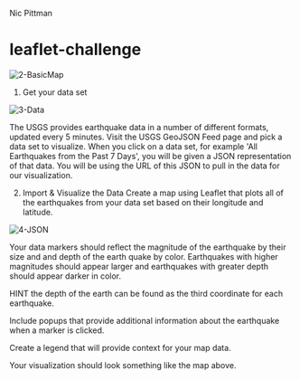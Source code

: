 Nic Pittman

# leaflet-challenge

![2-BasicMap](https://user-images.githubusercontent.com/69124282/103680239-df2bc680-4f53-11eb-9bfe-02b1cc485bd5.png)

 1. Get your data set
 
 ![3-Data](https://user-images.githubusercontent.com/69124282/103680236-ddfa9980-4f53-11eb-8851-8a9b84f390d7.png)

The USGS provides earthquake data in a number of different formats, updated every 5 minutes. Visit the USGS GeoJSON Feed page and pick a data set to visualize. When you click on a data set, for example 'All Earthquakes from the Past 7 Days', you will be given a JSON representation of that data. You will be using the URL of this JSON to pull in the data for our visualization.


 2. Import & Visualize the Data
Create a map using Leaflet that plots all of the earthquakes from your data set based on their longitude and latitude.

![4-JSON](https://user-images.githubusercontent.com/69124282/103680234-dcc96c80-4f53-11eb-9bea-fb4548b930e2.png)


Your data markers should reflect the magnitude of the earthquake by their size and and depth of the earth quake by color. Earthquakes with higher magnitudes should appear larger and earthquakes with greater depth should appear darker in color.


HINT the depth of the earth can be found as the third coordinate for each earthquake.


Include popups that provide additional information about the earthquake when a marker is clicked.


Create a legend that will provide context for your map data.


Your visualization should look something like the map above.




